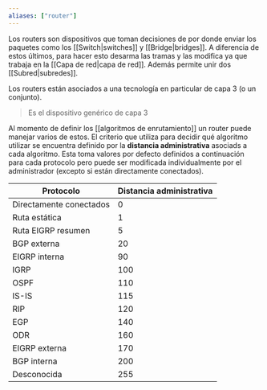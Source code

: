 ```yaml
---
aliases: ["router"]
---
```

Los routers son dispositivos que toman decisiones de por donde enviar los paquetes como los [[Switch|switches]] y [[Bridge|bridges]]. A diferencia de estos últimos, para hacer esto desarma las tramas y las modifica ya que trabaja en la [[Capa de red|capa de red]]. Además permite unir dos [[Subred|subredes]].

Los routers están asociados a una tecnología en particular de capa 3 (o un conjunto).

> Es el dispositivo genérico de capa 3

Al momento de definir los [[algoritmos de enrutamiento]] un router puede manejar varios de estos. El criterio que utiliza para decidir qué algoritmo utilizar se encuentra definido por la **distancia administrativa** asociads a cada algoritmo. Esta toma valores por defecto definidos a continuación para cada protocolo pero puede ser modificada individualmente por el administrador (excepto si están directamente conectados).

| Protocolo               | Distancia administrativa |
| ----------------------- | ------------------------ |
| Directamente conectados | 0                        |
| Ruta estática           | 1                        |
| Ruta EIGRP resumen      | 5                        |
| BGP externa             | 20                       |
| EIGRP interna           | 90                       |
| IGRP                    | 100                      |
| OSPF                    | 110                      |
| IS-IS                   | 115                      |
| RIP                     | 120                      |
| EGP                     | 140                      |
| ODR                     | 160                      |
| EIGRP externa           | 170                      |
| BGP interna             | 200                      |
| Desconocida             | 255                      | 
